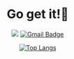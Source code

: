 
 <div align=center>

  <h1>Go get it!🍻</h1>
  
  <a href="https://hyunmyungjanelee.github.io"><img src="https://img.shields.io/badge/Blog-663399?style=label&logo=GitHub&logoColor=white"/></a> 
  [![Gmail Badge](https://img.shields.io/badge/Gmail-d14836?style=label&logo=Gmail&logoColor=white&link=mailto:hmlee2356@gmail.com)](mailto:hmlee2356@gmail.com)


[![Top Langs](https://github-readme-stats.vercel.app/api/top-langs/?username=hyunmyungJaneLee&layout=compact)](https://github.com/hyunmyungJaneLee/github-readme-stats)
  
 </div>




